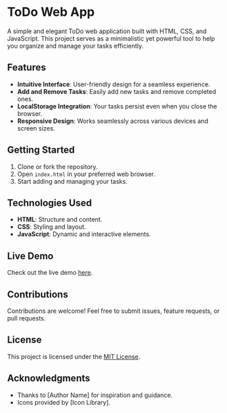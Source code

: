 # ToDo Web App

A simple and elegant ToDo web application built with HTML, CSS, and JavaScript. This project serves as a minimalistic yet powerful tool to help you organize and manage your tasks efficiently.

## Features

- **Intuitive Interface**: User-friendly design for a seamless experience.
- **Add and Remove Tasks**: Easily add new tasks and remove completed ones.
- **LocalStorage Integration**: Your tasks persist even when you close the browser.
- **Responsive Design**: Works seamlessly across various devices and screen sizes.

## Getting Started

1. Clone or fork the repository.
2. Open `index.html` in your preferred web browser.
3. Start adding and managing your tasks.

## Technologies Used

- **HTML**: Structure and content.
- **CSS**: Styling and layout.
- **JavaScript**: Dynamic and interactive elements.

## Live Demo

Check out the live demo [here](your-github-username.github.io/your-repository-name).

## Contributions

Contributions are welcome! Feel free to submit issues, feature requests, or pull requests.

## License

This project is licensed under the [MIT License](LICENSE.md).

## Acknowledgments

- Thanks to [Author Name] for inspiration and guidance.
- Icons provided by [Icon Library].
